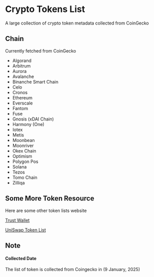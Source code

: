 
# Crypto Tokens List

A large collection of crypto token metadata collected from CoinGecko


## Chain 

Currently fetched from CoinGecko

- Algorand
- Arbitrum
- Aurora
- Avalanche
- Binanche Smart Chain
- Celo
- Cronos
- Ethereum
- Everscale
- Fantom
- Fuse
- Gnosis (xDAI Chain)
- Harmony (One)
- Iotex
- Metis
- Moonbean
- Moonriver
- Okex Chain
- Optimism
- Polygon Pos
- Solana
- Tezos
- Tomo Chain
- Zilliqa




## Some More Token Resource

Here are some other token lists website

[Trust Wallet](https://github.com/trustwallet/assets/tree/master/blockchains)

[UniSwap Token List](https://tokenlists.org/)



## Note

#### Collected Date

The list of token is collected from Coingecko in  (9 January, 2025)
